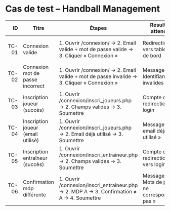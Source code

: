 # Cas de test – Handball Management

| ID    | Titre                              | Étapes                                                                 | Résultat attendu                               | Statut |
|------:|------------------------------------|------------------------------------------------------------------------|------------------------------------------------|:------:|
| TC-01 | Connexion valide                   | 1. Ouvrir /connexion/ → 2. Email valide + mot de passe valide → 3. Cliquer « Connexion » | Redirection vers tableau de bord               | ❌ Fail (voir BUG-002) |
| TC-02 | Connexion mot de passe incorrect   | 1. Ouvrir /connexion/ → 2. Email valide + mot de passe invalide → 3. Cliquer « Connexion » | Message « Identifiants invalides »             | ✅ Pass |
| TC-03 | Inscription joueur (succès)        | 1. Ouvrir /connexion/inscri_joueurs.php → 2. Champs valides → 3. Soumettre | Compte créé, redirection login                 | ✅ Pass |
| TC-04 | Inscription joueur (email utilisé) | 1. Ouvrir /connexion/inscri_joueurs.php → 2. Email déjà utilisé → 3. Soumettre | Message « email déjà utilisé »                 | ☐ Non exécuté |
| TC-05 | Inscription entraîneur (succès)    | 1. Ouvrir /connexion/inscri_entraineur.php → 2. Champs valides → 3. Soumettre | Compte créé, redirection vers login            | ☐ Non exécuté |
| TC-06 | Confirmation mdp différente        | 1. Ouvrir /connexion/inscri_entraineur.php → 2. MDP A → 3. Confirmation ≠ A → 4. Soumettre | Message « Mots de passe ne correspondent pas » | ☐ Non exécuté |

